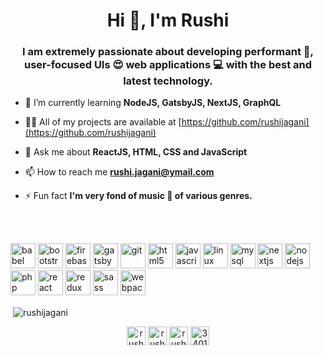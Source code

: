 <h1 align="center">Hi 👋, I'm Rushi</h1>
<h3 align="center">I am extremely passionate about developing performant 🚀, user-focused UIs 😍 web applications 💻 with the best and latest technology.</h3>

- 🌱 I’m currently learning **NodeJS, GatsbyJS, NextJS, GraphQL**

- 👨‍💻 All of my projects are available at [https://github.com/rushijagani](https://github.com/rushijagani)

- 💬 Ask me about **ReactJS, HTML, CSS and JavaScript**

- 📫 How to reach me **rushi.jagani@ymail.com**

- ⚡ Fun fact **I'm very fond of music 🎼 of various genres.**
<br />
<br />
<p align="left"><img src="https://www.vectorlogo.zone/logos/babeljs/babeljs-icon.svg" alt="babel" width="40" height="40"/> <img src="https://devicons.github.io/devicon/devicon.git/icons/bootstrap/bootstrap-plain.svg" alt="bootstrap" width="40" height="40"/> <img src="https://www.vectorlogo.zone/logos/firebase/firebase-icon.svg" alt="firebase" width="40" height="40"/> <img src="https://www.vectorlogo.zone/logos/gatsbyjs/gatsbyjs-icon.svg" alt="gatsby" width="40" height="40"/> <img src="https://www.vectorlogo.zone/logos/git-scm/git-scm-icon.svg" alt="git" width="40" height="40"/> <img src="https://devicons.github.io/devicon/devicon.git/icons/html5/html5-original-wordmark.svg" alt="html5" width="40" height="40"/> <img src="https://devicons.github.io/devicon/devicon.git/icons/javascript/javascript-original.svg" alt="javascript" width="40" height="40"/> <img src="https://devicons.github.io/devicon/devicon.git/icons/linux/linux-original.svg" alt="linux" width="40" height="40"/> <img src="https://devicons.github.io/devicon/devicon.git/icons/mysql/mysql-original-wordmark.svg" alt="mysql" width="40" height="40"/> <img src="https://cdn.worldvectorlogo.com/logos/nextjs-3.svg" alt="nextjs" width="40" height="40"/> <img src="https://devicons.github.io/devicon/devicon.git/icons/nodejs/nodejs-original-wordmark.svg" alt="nodejs" width="40" height="40"/> <img src="https://devicons.github.io/devicon/devicon.git/icons/php/php-original.svg" alt="php" width="40" height="40"/> <img src="https://devicons.github.io/devicon/devicon.git/icons/react/react-original-wordmark.svg" alt="react" width="40" height="40"/> <img src="https://devicons.github.io/devicon/devicon.git/icons/redux/redux-original.svg" alt="redux" width="40" height="40"/> <img src="https://devicons.github.io/devicon/devicon.git/icons/sass/sass-original.svg" alt="sass" width="40" height="40"/> <img src="https://devicons.github.io/devicon/devicon.git/icons/webpack/webpack-original.svg" alt="webpack" width="40" height="40"/></p>

<p>&nbsp;<img align="center" src="https://github-readme-stats.vercel.app/api?username=rushijagani&show_icons=true" alt="rushijagani" /></p>


<p align="center">
<a href="https://dev.to/rushijagani" target="blank"><img align="center" src="https://cdn.jsdelivr.net/npm/simple-icons@3.0.1/icons/dev-dot-to.svg" alt="rushijagani" height="30" width="30" /></a>
<a href="https://twitter.com/rushijagani_rj" target="blank"><img align="center" src="https://cdn.jsdelivr.net/npm/simple-icons@3.0.1/icons/twitter.svg" alt="rushijagani_rj" height="30" width="30" /></a>
<a href="https://linkedin.com/in/rushi-jagani-99a37241" target="blank"><img align="center" src="https://cdn.jsdelivr.net/npm/simple-icons@3.0.1/icons/linkedin.svg" alt="rushi-jagani-99a37241" height="30" width="30" /></a>
<a href="https://stackoverflow.com/users/3401488" target="blank"><img align="center" src="https://cdn.jsdelivr.net/npm/simple-icons@3.0.1/icons/stackoverflow.svg" alt="3401488" height="30" width="30" /></a>
</p>
